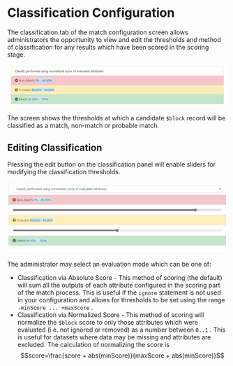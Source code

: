 # Classification Configuration

The classification tab of the match configuration screen allows administrators the opportunity to view and edit the thresholds and method of classification for any results which have been scored in the scoring stage.

![](<../../../.gitbook/assets/image (454).png>)

The screen shows the thresholds at which a candidate `$block` record will be classified as a match, non-match or probable match.

## Editing Classification

Pressing the edit button on the classification panel will enable sliders for modifying the classification thresholds.

![](<../../../.gitbook/assets/image (443).png>)

The administrator may select an evaluation mode which can be one of:

* Classification via Absolute Score - This method of scoring (the default) will sum all the outputs of each attribute configured in the scoring part of the match process. This is useful if the `ignore` statement is not used in your configuration and allows for thresholds to be set using the range `-minScore ... +maxScore` .
* Classification via Normalized Score - This method of scoring will normalize the `$block` score to only those attributes which were evaluated (i.e. not ignored or removed) as a number between `0..1` . This is useful for datasets where data may be missing and attributes are excluded. The calculation of normalizing the score is $$score=\frac{score + abs(minScore)}{maxScore + abs(minScore)}$$
